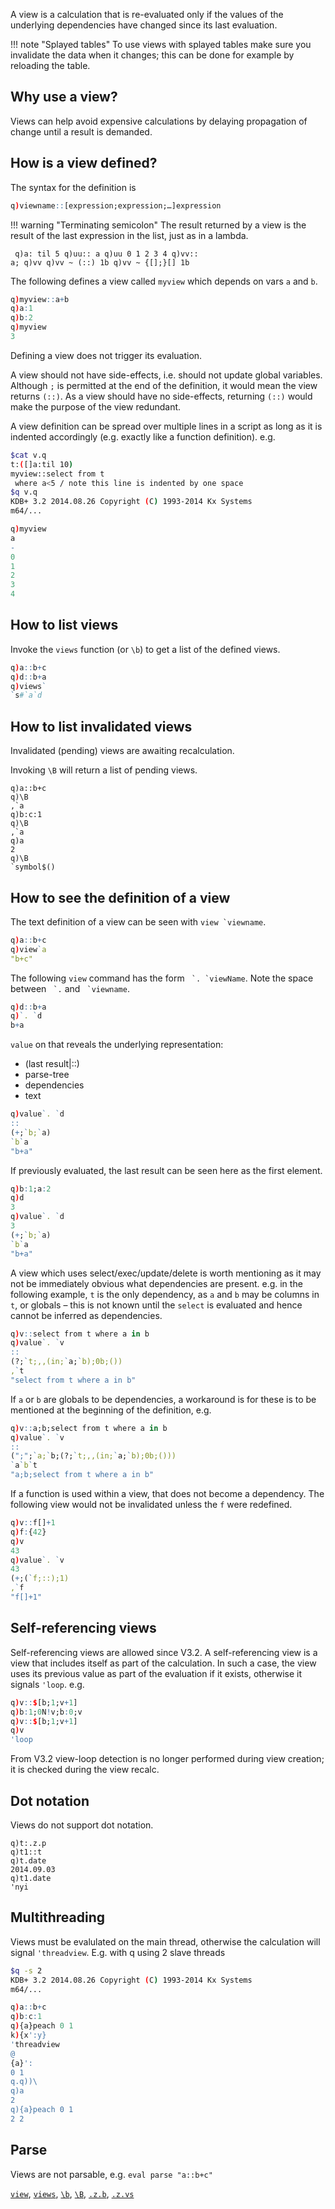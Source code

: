 A view is a calculation that is re-evaluated only if the values of the underlying dependencies have changed since its last evaluation. 

!!! note "Splayed tables"
    To use views with splayed tables make sure you invalidate the data when it changes; this can be done for example by reloading the table.


## Why use a view?

Views can help avoid expensive calculations by delaying propagation of change until a result is demanded.


## How is a view defined?

The syntax for the definition is
```q
q)viewname::[expression;expression;…]expression
```

!!! warning "Terminating semicolon"
    The result returned by a view is the result of the last expression in the list, just as in a lambda.
    <pre><code class="language-q">
    q)a: til 5
    q)uu:: a
    q)uu
    0 1 2 3 4
    q)vv:: a;
    q)vv
    q)vv ~ (::)
    1b
    q)vv ~ {[];}[]
    1b </code></pre>

The following defines a view called `myview` which depends on vars `a` and `b`.
```q
q)myview::a+b
q)a:1
q)b:2
q)myview
3
```
Defining a view does not trigger its evaluation.

A view should not have side-effects, i.e. should not update global variables. Although `;` is permitted at the end of the definition, it would mean the view returns `(::)`. As a view should have no side-effects, returning `(::)` would make the purpose of the view redundant.

A view definition can be spread over multiple lines in a script as long as it is indented accordingly (e.g. exactly like a function definition). e.g.
```bash
$cat v.q
t:([]a:til 10)
myview::select from t
 where a<5 / note this line is indented by one space
$q v.q
KDB+ 3.2 2014.08.26 Copyright (C) 1993-2014 Kx Systems
m64/...
```
```q
q)myview
a
-
0
1
2
3
4
```


## How to list views

Invoke the `views` function (or `\b`) to get a list of the defined views.
```q
q)a::b+c
q)d::b+a
q)views`
`s#`a`d
```


## How to list invalidated views 

Invalidated (pending) views are awaiting recalculation. 

Invoking `\B` will return a list of pending views.
```
q)a::b+c
q)\B
,`a
q)b:c:1
q)\B
,`a
q)a
2
q)\B
`symbol$()
```


## How to see the definition of a view

The text definition of a view can be seen with ``view `viewname``.
```q
q)a::b+c
q)view`a
"b+c"
```
The following `view` command has the form `` `. `viewName``. Note the space between `` `.`` and `` `viewname``.
```q
q)d::b+a
q)`. `d
b+a
```
`value` on that reveals the underlying representation: 

- (last result|::)
- parse-tree
- dependencies
- text

```q
q)value`. `d
::
(+;`b;`a)
`b`a
"b+a"
```
If previously evaluated, the last result can be seen here as the first element.
```q
q)b:1;a:2
q)d
3
q)value`. `d
3
(+;`b;`a)
`b`a
"b+a"
```
A view which uses select/exec/update/delete is worth mentioning as it may not be immediately obvious what dependencies are present. e.g. in the following example, `t` is the only dependency, as `a` and `b` may be columns in `t`, or globals – this is not known until the `select` is evaluated and hence cannot be inferred as dependencies.
```q
q)v::select from t where a in b
q)value`. `v
::
(?;`t;,,(in;`a;`b);0b;())
,`t
"select from t where a in b"
```
If `a` or `b` are globals to be dependencies, a workaround is for these is to be mentioned at the beginning of the definition, e.g.
```q
q)v::a;b;select from t where a in b
q)value`. `v
::
(";";`a;`b;(?;`t;,,(in;`a;`b);0b;()))
`a`b`t
"a;b;select from t where a in b"
```
If a function is used within a view, that does not become a dependency. The following view would not be invalidated unless the `f` were redefined.
```q
q)v::f[]+1
q)f:{42}
q)v
43
q)value`. `v
43
(+;(`f;::);1)
,`f
"f[]+1"
```


## Self-referencing views

Self-referencing views are allowed since V3.2. A self-referencing view is a view that includes itself as part of the calculation. In such a case, the view uses its previous value as part of the evaluation if it exists, otherwise it signals `'loop`. e.g.
```q
q)v::$[b;1;v+1]
q)b:1;0N!v;b:0;v
q)v::$[b;1;v+1]
q)v
'loop
```
From V3.2 view-loop detection is no longer performed during view creation; it is checked during the view recalc.


## Dot notation

Views do not support dot notation.
```
q)t:.z.p
q)t1::t
q)t.date
2014.09.03
q)t1.date
'nyi
```


## Multithreading

Views must be evalulated on the main thread, otherwise the calculation will signal `'threadview`. E.g. with q using 2 slave threads
```bash
$q -s 2
KDB+ 3.2 2014.08.26 Copyright (C) 1993-2014 Kx Systems
m64/...
```
```q
q)a::b+c
q)b:c:1
q){a}peach 0 1
k){x':y}
'threadview
@
{a}':
0 1
q.q))\
q)a
2
q){a}peach 0 1
2 2
```


## Parse

Views are not parsable, e.g. `eval parse "a::b+c"`

<i class="fa fa-hand-o-right"></i> [`view`](/ref/metadata/#view), [`views`](/ref/metadata/#views), [`\b`](/ref/syscmds/#b-views "views"), [`\B`](/ref/syscmds/#b-pending-views "pending views"), [`.z.b`](/ref/dotz/#zb-dependencies "dependencies"), [`.z.vs`](/ref/dotz/#zvs-value-set "value set")

